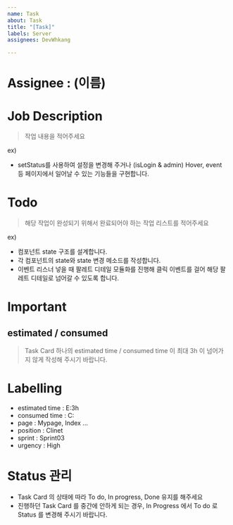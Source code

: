 ```yaml
---
name: Task
about: Task
title: "[Task]"
labels: Server
assignees: DevWhkang

---
```


# Assignee : (이름)

# Job Description
> 작업 내용을 적어주세요

ex) 
- setStatus를 사용하여 설정을 변경해 주거나 (isLogin & admin) Hover, event 등 페이지에서 일어날 수 있는 기능들을 구현합니다.

# Todo
> 해당 작업이 완성되기 위해서 완료되어야 하는 작업 리스트를 적어주세요

ex)
- 컴포넌트 state 구조를 설계합니다.
- 각 컴포넌트의 state와 state 변경 메소드를 작성합니다.
- 이벤트 리스너 넣을 때 팔레트 디테일 모듈화를 진행해 클릭 이벤트를 걸어 해당 팔레트 디테일로 넘어갈 수 있도록 합니다.

# Important
## estimated / consumed
> Task Card 하나의 estimated time / consumed time 이 최대 3h 이 넘어가지 않게 작성해 주시기 바랍니다.

# Labelling
- estimated time : E:3h
- consumed time : C:
- page : Mypage, Index ...
- position : Clinet
- sprint : Sprint03
- urgency : High

# Status 관리
- Task Card 의 상태에 따라 To do, In progress, Done 유지를 해주세요
- 진행하던 Task Card 를 중간에 안하게 되는 경우, In Progress 에서 To do 로 Status 를 변경해 주시기 바랍니다.
